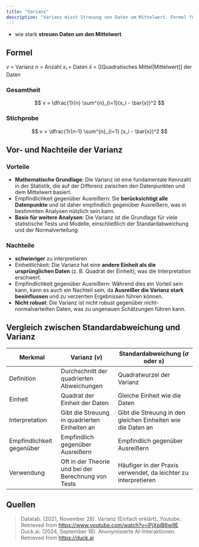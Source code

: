 ```yaml
---
title: "Varianz"
description: "Varianz misst Streuung von Daten um Mittelwert. Formel für Gesamtheit/Stichprobe. Vorteile mathematische Basis, Nachteile Interpretation; Vergleich zu Standardabweichung."
---
```


- wie stark **streuen Daten um den Mittelwert**

## Formel
$v$ = Varianz
$n$ = Anzahl
$x_i$ = Daten
$\bar{x}$ = [[Quadratisches Mittel|Mittelwert]] der Daten

### Gesamtheit
$$
v = \dfrac{1}{n} \sum^{n}_{i=1}(x_i - \bar{x})^2
$$
### Stichprobe
$$
v = \dfrac{1}{n-1} \sum^{n}_{i=1} (x_i - \bar{x})^2
$$

## Vor- und Nachteile der Varianz

### Vorteile
- **Mathematische Grundlage**: Die Varianz ist eine fundamentale Kennzahl in der Statistik, die auf der Differenz zwischen den Datenpunkten und dem Mittelwert basiert.
- Empfindlichkeit gegenüber Ausreißern: Sie **berücksichtigt alle Datenpunkte** und ist daher empfindlich gegenüber Ausreißern, was in bestimmten Analysen nützlich sein kann.
- **Basis für weitere Analysen**: Die Varianz ist die Grundlage für viele statistische Tests und Modelle, einschließlich der Standardabweichung und der Normalverteilung.

### Nachteile
- **schwieriger** zu interpretieren
- Einheitlichkeit: Die Varianz hat eine **andere Einheit als die ursprünglichen Daten** (z. B. Quadrat der Einheit), was die Interpretation erschwert.
- Empfindlichkeit gegenüber Ausreißern: Während dies ein Vorteil sein kann, kann es auch ein Nachteil sein, da **Ausreißer die Varianz stark beeinflussen** und zu verzerrten Ergebnissen führen können.
- **Nicht robust**: Die Varianz ist nicht robust gegenüber nicht-normalverteilten Daten, was zu ungenauen Schätzungen führen kann.


## Vergleich zwischen Standardabweichung und Varianz

| Merkmal                     | Varianz ($v$)                                      | Standardabweichung ($\sigma$ oder $s$)               |
|-----------------------------|----------------------------------------------------|------------------------------------------------------|
| Definition                   | Durchschnitt der quadrierten Abweichungen          | Quadratwurzel der Varianz                             |
| Einheit                      | Quadrat der Einheit der Daten                       | Gleiche Einheit wie die Daten                         |
| Interpretation              | Gibt die Streuung in quadrierten Einheiten an      | Gibt die Streuung in den gleichen Einheiten wie die Daten an |
| Empfindlichkeit gegenüber    | Empfindlich gegenüber Ausreißern                    | Empfindlich gegenüber Ausreißern                      |
| Verwendung                   | Oft in der Theorie und bei der Berechnung von Tests | Häufiger in der Praxis verwendet, da leichter zu interpretieren |


## Quellen

> Datatab. (2021, November 28). Varianz (Einfach erklärt). Youtube. Retrieved from https://www.youtube.com/watch?v=iPjXpiB6w9E  
> Duck.ai. (2024, September 16). Anonymisierte AI-Interaktionen. Retrieved from https://duck.ai
